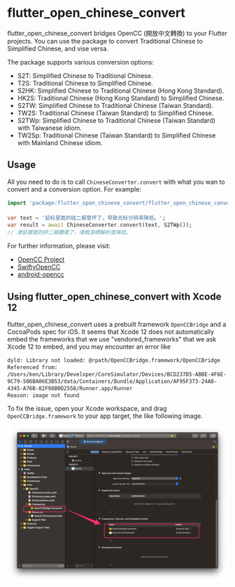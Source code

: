 # flutter_open_chinese_convert

flutter_open_chinese_convert bridges OpenCC (開放中文轉換) to your Flutter
projects. You can use the package to convert Traditional Chinese to Simplified
Chinese, and vise versa.

The package supports various conversion options:

- S2T: Simplified Chinese to Traditional Chinese.
- T2S: Traditional Chinese to Simplified Chinese.
- S2HK: Simplified Chinese to Traditional Chinese (Hong Kong Standard).
- HK2S: Traditional Chinese (Hong Kong Standard) to Simplified Chinese.
- S2TW: Simplified Chinese to Traditional Chinese (Taiwan Standard).
- TW2S: Traditional Chinese (Taiwan Standard) to Simplified Chinese.
- S2TWp: Simplified Chinese to Traditional Chinese (Taiwan Standard) with Taiwanese idiom.
- TW2Sp: Traditional Chinese (Taiwan Standard) to Simplified Chinese with Mainland Chinese idiom.

## Usage

All you need to do is to call `ChineseConverter.convert` with what you wan to
convert and a conversion option. For example:

``` dart
import 'package:flutter_open_chinese_convert/flutter_open_chinese_convert.dart';

var text = '鼠标里面的硅二极管坏了，导致光标分辨率降低。';
var result = await ChineseConverter.convert(text, S2TWp());
// 滑鼠裡面的矽二極體壞了，導致游標解析度降低。
```

For further information, please visit:

- [OpenCC Project](https://github.com/BYVoid/OpenCC)
- [SwiftyOpenCC](https://github.com/ddddxxx/SwiftyOpenCC)
- [android-opencc](https://github.com/qichuan/android-opencc)

## Using flutter_open_chinese_convert with Xcode 12

flutter_open_chinese_convert uses a prebuilt framework `OpenCCBridge` and a
CocoaPods spec for iOS. It seems that Xcode 12 does not automatically embed the
frameworks that we use "vendored_frameworks" that we ask Xcode 12 to embed, and
you may encounter an error like

```
dyld: Library not loaded: @rpath/OpenCCBridge.framework/OpenCCBridge
Referenced from: /Users/ken/Library/Developer/CoreSimulator/Devices/BCD237D5-ABBE-4F6E-9C79-506BA06E3B53/data/Containers/Bundle/Application/AF95F373-24A8-4345-A76B-82F98B0D2558/Runner.app/Runner
Reason: image not found
```

To fix the issue, open your Xcode workspace, and drag `OpenCCBridge.framework`
to your app target, the like following image.

![xcode12.png](xcode12.png)
